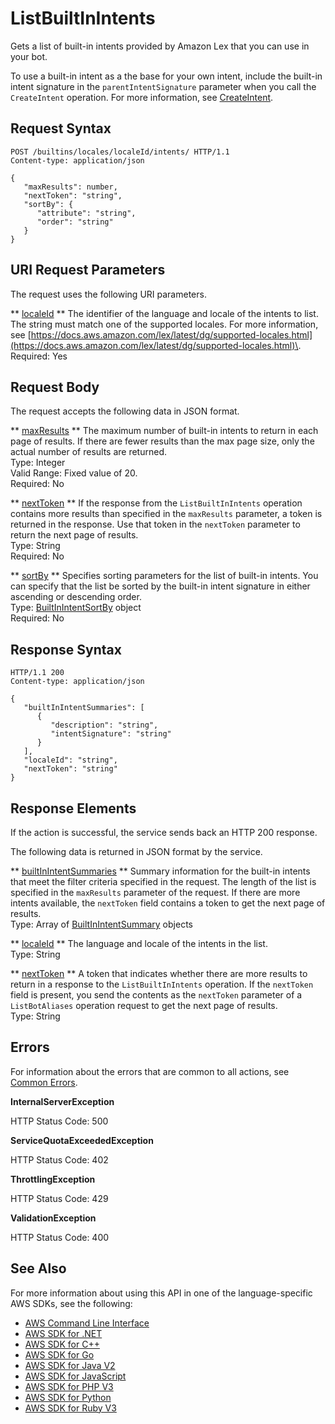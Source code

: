 # ListBuiltInIntents<a name="API_ListBuiltInIntents"></a>

Gets a list of built\-in intents provided by Amazon Lex that you can use in your bot\. 

To use a built\-in intent as a the base for your own intent, include the built\-in intent signature in the `parentIntentSignature` parameter when you call the `CreateIntent` operation\. For more information, see [CreateIntent](API_CreateIntent.md)\.

## Request Syntax<a name="API_ListBuiltInIntents_RequestSyntax"></a>

```
POST /builtins/locales/localeId/intents/ HTTP/1.1
Content-type: application/json

{
   "maxResults": number,
   "nextToken": "string",
   "sortBy": { 
      "attribute": "string",
      "order": "string"
   }
}
```

## URI Request Parameters<a name="API_ListBuiltInIntents_RequestParameters"></a>

The request uses the following URI parameters\.

 ** [localeId](#API_ListBuiltInIntents_RequestSyntax) **   <a name="lexv2-ListBuiltInIntents-request-localeId"></a>
The identifier of the language and locale of the intents to list\. The string must match one of the supported locales\. For more information, see [https://docs.aws.amazon.com/lex/latest/dg/supported-locales.html](https://docs.aws.amazon.com/lex/latest/dg/supported-locales.html)\.  
Required: Yes

## Request Body<a name="API_ListBuiltInIntents_RequestBody"></a>

The request accepts the following data in JSON format\.

 ** [maxResults](#API_ListBuiltInIntents_RequestSyntax) **   <a name="lexv2-ListBuiltInIntents-request-maxResults"></a>
The maximum number of built\-in intents to return in each page of results\. If there are fewer results than the max page size, only the actual number of results are returned\.  
Type: Integer  
Valid Range: Fixed value of 20\.  
Required: No

 ** [nextToken](#API_ListBuiltInIntents_RequestSyntax) **   <a name="lexv2-ListBuiltInIntents-request-nextToken"></a>
If the response from the `ListBuiltInIntents` operation contains more results than specified in the `maxResults` parameter, a token is returned in the response\. Use that token in the `nextToken` parameter to return the next page of results\.  
Type: String  
Required: No

 ** [sortBy](#API_ListBuiltInIntents_RequestSyntax) **   <a name="lexv2-ListBuiltInIntents-request-sortBy"></a>
Specifies sorting parameters for the list of built\-in intents\. You can specify that the list be sorted by the built\-in intent signature in either ascending or descending order\.  
Type: [BuiltInIntentSortBy](API_BuiltInIntentSortBy.md) object  
Required: No

## Response Syntax<a name="API_ListBuiltInIntents_ResponseSyntax"></a>

```
HTTP/1.1 200
Content-type: application/json

{
   "builtInIntentSummaries": [ 
      { 
         "description": "string",
         "intentSignature": "string"
      }
   ],
   "localeId": "string",
   "nextToken": "string"
}
```

## Response Elements<a name="API_ListBuiltInIntents_ResponseElements"></a>

If the action is successful, the service sends back an HTTP 200 response\.

The following data is returned in JSON format by the service\.

 ** [builtInIntentSummaries](#API_ListBuiltInIntents_ResponseSyntax) **   <a name="lexv2-ListBuiltInIntents-response-builtInIntentSummaries"></a>
Summary information for the built\-in intents that meet the filter criteria specified in the request\. The length of the list is specified in the `maxResults` parameter of the request\. If there are more intents available, the `nextToken` field contains a token to get the next page of results\.  
Type: Array of [BuiltInIntentSummary](API_BuiltInIntentSummary.md) objects

 ** [localeId](#API_ListBuiltInIntents_ResponseSyntax) **   <a name="lexv2-ListBuiltInIntents-response-localeId"></a>
The language and locale of the intents in the list\.  
Type: String

 ** [nextToken](#API_ListBuiltInIntents_ResponseSyntax) **   <a name="lexv2-ListBuiltInIntents-response-nextToken"></a>
A token that indicates whether there are more results to return in a response to the `ListBuiltInIntents` operation\. If the `nextToken` field is present, you send the contents as the `nextToken` parameter of a `ListBotAliases` operation request to get the next page of results\.  
Type: String

## Errors<a name="API_ListBuiltInIntents_Errors"></a>

For information about the errors that are common to all actions, see [Common Errors](CommonErrors.md)\.

 **InternalServerException**   
  
HTTP Status Code: 500

 **ServiceQuotaExceededException**   
  
HTTP Status Code: 402

 **ThrottlingException**   
  
HTTP Status Code: 429

 **ValidationException**   
  
HTTP Status Code: 400

## See Also<a name="API_ListBuiltInIntents_SeeAlso"></a>

For more information about using this API in one of the language\-specific AWS SDKs, see the following:
+  [AWS Command Line Interface](https://docs.aws.amazon.com/goto/aws-cli/models.lex.v2-2020-08-07/ListBuiltInIntents) 
+  [AWS SDK for \.NET](https://docs.aws.amazon.com/goto/DotNetSDKV3/models.lex.v2-2020-08-07/ListBuiltInIntents) 
+  [AWS SDK for C\+\+](https://docs.aws.amazon.com/goto/SdkForCpp/models.lex.v2-2020-08-07/ListBuiltInIntents) 
+  [AWS SDK for Go](https://docs.aws.amazon.com/goto/SdkForGoV1/models.lex.v2-2020-08-07/ListBuiltInIntents) 
+  [AWS SDK for Java V2](https://docs.aws.amazon.com/goto/SdkForJavaV2/models.lex.v2-2020-08-07/ListBuiltInIntents) 
+  [AWS SDK for JavaScript](https://docs.aws.amazon.com/goto/AWSJavaScriptSDK/models.lex.v2-2020-08-07/ListBuiltInIntents) 
+  [AWS SDK for PHP V3](https://docs.aws.amazon.com/goto/SdkForPHPV3/models.lex.v2-2020-08-07/ListBuiltInIntents) 
+  [AWS SDK for Python](https://docs.aws.amazon.com/goto/boto3/models.lex.v2-2020-08-07/ListBuiltInIntents) 
+  [AWS SDK for Ruby V3](https://docs.aws.amazon.com/goto/SdkForRubyV3/models.lex.v2-2020-08-07/ListBuiltInIntents) 